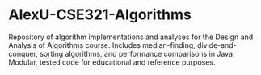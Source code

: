 # AlexU-CSE321-Algorithms
Repository of algorithm implementations and analyses for the Design and Analysis of Algorithms course. Includes median-finding, divide-and-conquer, sorting algorithms, and performance comparisons in Java. Modular, tested code for educational and reference purposes.
